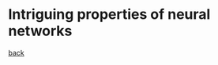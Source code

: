 # Intriguing properties of neural networks




[back](https://github.com/YHJYH/Machine_Learning/blob/main/projects/Master_Thesis/papers/111.md#content)
